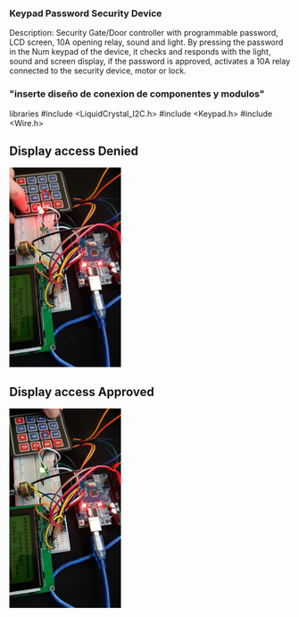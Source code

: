 ### Keypad Password Security Device

Description: Security Gate/Door controller with programmable password, LCD screen, 10A opening relay, sound and light.
By pressing the password in the Num keypad of the device, it checks and responds with the light, sound and screen display, if the password is approved, activates a 10A relay connected to the security device, motor or lock.
### "inserte diseño de conexion de componentes y modulos" 

libraries
#include <LiquidCrystal_I2C.h>
#include <Keypad.h>
#include <Wire.h> 

## Display access Denied
<img src="https://raw.githubusercontent.com/davidciliberto1/KeypadController/main/images/keypad1.jpeg" width="200"  style="text-align: right;"> 

## Display access Approved
<img src="https://raw.githubusercontent.com/davidciliberto1/KeypadController/main/images/keypad2.jpeg" width="200"  style="text-align: right;">
